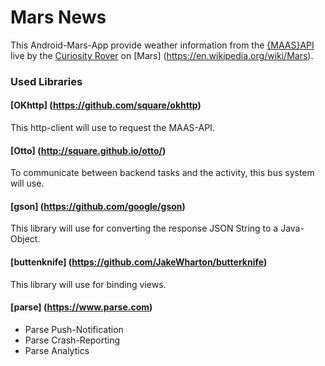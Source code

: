 # Mars News

This Android-Mars-App provide weather information from the [{MAAS}API](http://marsweather.ingenology.com/) live by the [Curiosity Rover](https://en.wikipedia.org/wiki/Curiosity_rover) on [Mars] (https://en.wikipedia.org/wiki/Mars).


### Used Libraries

#### [OKhttp] (https://github.com/square/okhttp)

This http-client will use to request the MAAS-API.

#### [Otto] (http://square.github.io/otto/)

To communicate between backend tasks and the activity, this bus system will use.

#### [gson] (https://github.com/google/gson)

This library will use for converting the response JSON String to a Java-Object.

#### [buttenknife] (https://github.com/JakeWharton/butterknife)

This library will use for binding views.

#### [parse] (https://www.parse.com)

- Parse Push-Notification
- Parse Crash-Reporting
- Parse Analytics
